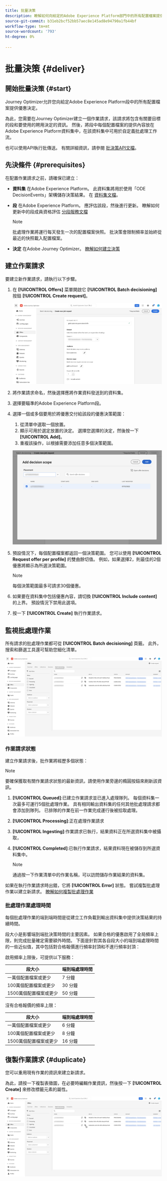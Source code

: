 ```yaml
---
title: 批量決策
description: 瞭解如何向給定的Adobe Experience Platform部門中的所有配置檔案提供服務決策。
source-git-commit: b31eb2bcf52bb57aec8e145ad8e94790a1fb44bf
workflow-type: tm+mt
source-wordcount: '793'
ht-degree: 0%

---
```



# 批量決策 {#deliver}

## 開始批量決策 {#start}

Journey Optimizer允許您向給定Adobe Experience Platform段中的所有配置檔案提供優惠決定。

為此，您需要在Journey Optimizer建立一個作業請求，該請求將包含有關要目標的段和要使用的聘用決定的資訊。 然後，將段中每個配置檔案的提供內容放在Adobe Experience Platform資料集中，在該資料集中可用於自定義批處理工作流。

也可以使用API執行批傳送。 有關詳細資訊，請參閱 [批決策API文檔](api-reference/offer-delivery-api/batch-decisioning-api.md)。

## 先決條件 {#prerequisites}

在配置作業請求之前，請確保已建立：

* **資料集** 在Adobe Experience Platform。 此資料集將用於使用「ODE DecisionEvents」架構儲存決策結果。 在 [資料集文檔](https://experienceleague.adobe.com/docs/experience-platform/catalog/datasets/overview.html)。

* **段** 在Adobe Experience Platform。 應評估該段，然後進行更新。 瞭解如何更新中的段成員資格評估 [分段服務文檔](http://www.adobe.com/go/segmentation-overview-en)

   >[!NOTE]
   >
   >批處理作業將運行每天發生一次的配置檔案快照。 批決策會限制頻率並始終從最近的快照載入配置檔案。

* **決定** 在Adobe Journey Optimizer。 [瞭解如何建立決策](offer-activities/create-offer-activities.md)

<!-- in API doc, remove these info and add ref here-->

## 建立作業請求

要建立新作業請求，請執行以下步驟。

1. 在 **[!UICONTROL Offers]** 菜單開啟它 **[!UICONTROL Batch decisioning]** 按鈕 **[!UICONTROL Create request]**。

   ![](assets/batch-create.png)

1. 將作業請求命名，然後選擇應將作業資料發送到的資料集。

1. 選擇要瞄準的Adobe Experience Platform段。

1. 選擇一個或多個要用於將優惠交付給該段的優惠決策範圍：
   1. 從清單中選取一個放置。
   1. 顯示可用於選定放置的決定。 選擇您選擇的決定，然後按一下 **[!UICONTROL Add]**。
   1. 重複該操作，以根據需要添加任意多個決策範圍。

   ![](assets/batch-decision.png)

1. 預設情況下，每個配置檔案都返回一個決策範圍。 您可以使用 **[!UICONTROL Request offer per profile]** 的雙曲餘切值。 例如，如果選擇2，則最佳的2個優惠將顯示為所選決策範圍。

   >[!NOTE]
   >
   >每個決策範圍最多可請求30個優惠。

1. 如果要在資料集中包括優惠內容，請切換 **[!UICONTROL Include content]** 的上界。 預設情況下禁用此選項。

1. 按一下 **[!UICONTROL Create]** 執行作業請求。

## 監視批處理作業

所有請求的批處理作業都可從 **[!UICONTROL Batch decisioning]** 頁籤。 此外，搜索和篩選工具還可幫助您細化清單。

![](assets/batch-list.png)

### 作業請求狀態

建立作業請求後，批作業將經歷多個狀態：

>[!NOTE]
>
>要確保獲取有關作業請求狀態的最新資訊，請使用作業旁邊的橢圓按鈕來刷新該資訊。

1. **[!UICONTROL Queued]**:已建立作業請求並已進入處理隊列。 每個資料集一次最多可運行5個批處理作業。 具有相同輸出資料集的任何其他批處理請求都會添加到隊列。 已排隊的作業在前一作業完成運行後被拾取處理。
1. **[!UICONTROL Processing]**:正在處理作業請求
1. **[!UICONTROL Ingesting]**:作業請求已執行，結果資料正在所選資料集中被攝取，
1. **[!UICONTROL Completed]**:已執行作業請求，結果資料現在被儲存到所選資料集中。

   >[!NOTE]
   >
   >通過按一下作業清單中的作業名稱，可以訪問儲存作業結果的資料集。

如果在執行作業請求時出錯，它將 **[!UICONTROL Error]** 狀態。 嘗試複製批處理作業以建立新請求。 [瞭解如何複製批處理作業](#duplicate)

### 批處理作業處理時間

每個批處理作業的端到端時間是從建立工作負載到輸出資料集中提供決策結果的持續時間。

段大小是影響端到端批決策時間的主要因素。 如果合格的優惠啟用了全局頻率上限，則完成批量確定需要額外時間。 下面是針對其各自段大小的端到端處理時間的一些近似值，其中包括對合格報價進行頻率封頂和不進行頻率封頂：

啟用頻率上限後，可提供以下服務：

| 段大小 | 端到端處理時間 |
|--------------|----------------------------|
| 一萬個配置檔案或更少 | 7 分鐘 |
| 100萬個配置檔案或更少 | 30 分鐘 |
| 1500萬個配置檔案或更少 | 50 分鐘 |

沒有合格報價的頻率上限：

| 段大小 | 端到端處理時間 |
|--------------|----------------------------|
| 一萬個配置檔案或更少 | 6 分鐘 |
| 100萬個配置檔案或更少 | 8 分鐘 |
| 1500萬個配置檔案或更少 | 16 分鐘 |

## 復製作業請求 {#duplicate}

您可以重用現有作業的資訊來建立新請求。

為此，請按一下複製表徵圖，在必要時編輯作業資訊，然後按一下 **[!UICONTROL Create]** 來修改標籤元素的屬性。

![](assets/batch-duplicate.png)
